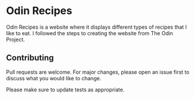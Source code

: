 # Odin Recipes

Odin Recipes is a website where it displays different types of recipes that I like to eat. I followed the steps to creating the website from The Odin Project.


## Contributing

Pull requests are welcome. For major changes, please open an issue first
to discuss what you would like to change.

Please make sure to update tests as appropriate.

